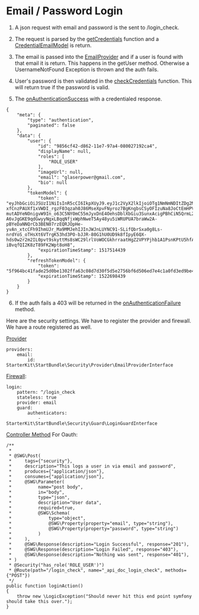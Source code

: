 # Email / Password Login

1) A json request with email and password is the sent to /login_check.

2) The request is parsed by the [getCredentials](https://github.com/phptuts/StarterBundleForSymfony/blob/master/src/Security/Guard/LoginGuard.php#L103) function and a [CredentialEmailModel](https://github.com/phptuts/StarterBundleForSymfony/blob/master/src/Model/Credential/CredentialEmailModel.php) is return.

3) The email is passed into the [EmailProvider](https://github.com/phptuts/StarterBundleForSymfony/blob/master/src/Security/Provider/EmailProvider.php) and if a user is found with that email it is return.  This happens in the getUser method.  Otherwise a UsernameNotFound Exception is thrown and the auth fails.

4) User's password is then validated in the [checkCredentials](https://github.com/phptuts/StarterBundleForSymfony/blob/master/src/Security/Guard/LoginGuard.php#L127) function.  This will return true if the password is valid.

5) The [onAuthenticationSuccess](https://github.com/phptuts/StarterBundleForSymfony/blob/master/src/Security/Guard/LoginGuard.php#L148) with a credentialed response.

```
{
	"meta": {
		"type": "authentication",
		"paginated": false
	},
	"data": {
		"user": {
			"id": "9856cf42-d862-11e7-97a4-080027192ca4",
			"displayName": null,
			"roles": [
				"ROLE_USER"
			],
			"imageUrl": null,
			"email": "glaserpower@gmail.com",
			"bio": null
		},
		"tokenModel": {
			"token": "eyJhbGciOiJSUzI1NiIsInR5cCI6IkpXUyJ9.eyJ1c2VyX2lkIjoiOTg1NmNmNDItZDg2Mi0xMWU3LTk3YTQtMDgwMDI3MTkyY2E0IiwiZXhwIjoxNTE3NTE0NDM5LCJpYXQiOjE1MTIzMzA0MzksImRpc3BsYXlOYW1lIjpudWxsLCJyb2xlcyI6WyJST0xFX1VTRVIiXSwiaW1hZ2VVcmwiOm51bGwsImVtYWlsIjoiZ2xhc2VycG93ZXJAZ21haWwuY29tIiwiYmlvIjpudWxsfQ.IQcE61WrWzgJcgFcLJLZF9vJLI4I5Zz7s-xfCnzPAUXf1xVWDI_rgzF03qzah0J86MseXpvFNyroz7BgKngbsCSyOFIzuNa8JoCtEmHPVNkAjLv__8ByInpSZN9Sdm063_LHPNSZI5_L75yZSsQHd2T1f5R2259m8ToPSsZGZhZjbJlUB8qkJysBP6FQWdSRbZbNRASFXbstCLTOrzWtiTpX5WvTMvfn70JiV9JsMP-mutADYeNOnigvW9In_o63C5NYOmC55mJyxDnE4OehsDblXbGiu3SunxAcigPBhCiN5QrmL2fH1yVQ1CW7lDJGGNXveQTabDU1pS7-A6vJgGKE9qdGwyyNgxLBqqNfjxWphNweT5Ay48yu5iWRUPUA7braWw2A-pBYeDaNNQrCb3BEN07rzEQRJOpHe-yvAn_xtcCFh9IhmUJr_Ma9MMJehIJInJWJnLUYNC91-SLifQbrSxa0g8Ls-nrdYoS_oTHsXt6VTrgK53hd3PO-bJJR-80G1hU0UD9k8fIpyE6QX-hds0w2r2m2IL0pvt9skyttMs8sWC29lrlVoWOCGkhrraatHgZ2VPYPjhb1A1PsnKPtU5hfA4XpAhfc7NVT3tAPOe4XBI7yRS3hPkB5RKLvfPZ93ZFFfLCN7EFyLm-iBvqfQI2K8zT89FK2Wpt8oH8",
			"expirationTimeStamp": 1517514439
		},
		"refreshTokenModel": {
			"token": "5f964bc41fade25d0be1302ffa63c08d7d30f5d5e2756bf6d506ed7e4c1a0fd3ed9be46aaf199da4e701e69bac9158b6bfaf9b1c73f084ff8f35bfc293be8f560b99c59b11bb89233a06541371faddb5a899893b8bec1ca800d9",
			"expirationTimeStamp": 1522698439
		}
	}
}
```

6) If the auth fails a 403 will be returned in the [onAuthenticationFailure](https://github.com/phptuts/StarterBundleForSymfony/blob/master/src/Security/Guard/LoginGuard.php#L164) method.

Here are the security settings.  We have to register the provider and firewall.  We have a route registered as well.

[Provider](https://github.com/phptuts/starter-bundle-example/blob/master/app/config/security.yml#L12)

``` 
providers:
    email:
        id: StarterKit\StartBundle\Security\Provider\EmailProviderInterface

```

[Firewall](https://github.com/phptuts/starter-bundle-example/blob/master/app/config/security.yml#L67):

``` 
login:
    pattern: ^/login_check
    stateless: true
    provider: email
    guard:
        authenticators:
            - StarterKit\StartBundle\Security\Guard\LoginGuardInterface

```

[Controller Method](https://github.com/phptuts/StarterBundleForSymfony/blob/master/src/Controller/SecurityController.php#L31) For Oauth:

``` 
/**
 *
 * @SWG\Post(
 *     tags={"security"},
 *     description="This logs a user in via email and password",
 *     produces={"application/json"},
 *     consumes={"application/json"},
 *     @SWG\Parameter(
 *          name="post body",
 *          in="body",
 *          type="json",
 *          description="User data",
 *          required=true,
 *          @SWG\Schema(
 *              type="object",
 *              @SWG\Property(property="email", type="string"),
 *              @SWG\Property(property="password", type="string")
 *          )
 *     ),
 *     @SWG\Response(description="Login Successful", response="201"),
 *     @SWG\Response(description="Login Failed", response="403"),
 *     @SWG\Response(description="Nothing was sent", response="401"),
 * )
 * @Security("has_role('ROLE_USER')")
 * @Route(path="/login_check", name="_api_doc_login_check", methods={"POST"})
 */
public function loginAction()
{
    throw new \LogicException("Should never hit this end point symfony should take this over.");
}
```



